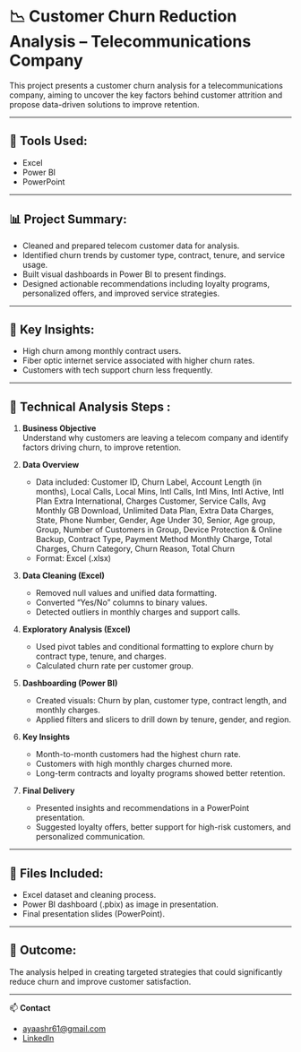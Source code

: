 # 📉 Customer Churn Reduction Analysis – Telecommunications Company

This project presents a customer churn analysis for a telecommunications company, aiming to uncover the key factors behind customer attrition and propose data-driven solutions to improve retention.

---

## 🧰 Tools Used:
- Excel
- Power BI
- PowerPoint

---

## 📊 Project Summary:
- Cleaned and prepared telecom customer data for analysis.
- Identified churn trends by customer type, contract, tenure, and service usage.
- Built visual dashboards in Power BI to present findings.
- Designed actionable recommendations including loyalty programs, personalized offers, and improved service strategies.

---

## 📌 Key Insights:
- High churn among monthly contract users.
- Fiber optic internet service associated with higher churn rates.
- Customers with tech support churn less frequently.

---

## 📝 Technical Analysis Steps :
1. **Business Objective**  
   Understand why customers are leaving a telecom company and identify factors driving churn, to improve retention.

2. **Data Overview**  
   - Data included: Customer ID,	Churn Label,	Account Length (in months),	Local Calls,	Local Mins,	Intl Calls,	Intl Mins,	Intl Active,	Intl Plan	Extra International, Charges	Customer, Service Calls,	Avg Monthly GB Download,	Unlimited Data Plan, Extra Data Charges,	State,	Phone Number,	Gender,	Age	Under 30,	Senior,	Age group,	Group,	Number of Customers in Group,	Device Protection & Online Backup,	Contract Type,	Payment Method	Monthly Charge,	Total Charges,	Churn Category,	Churn Reason,	Total Churn
   - Format: Excel (.xlsx)

3. **Data Cleaning (Excel)**  
   - Removed null values and unified data formatting.
   - Converted “Yes/No” columns to binary values.
   - Detected outliers in monthly charges and support calls.

4. **Exploratory Analysis (Excel)**  
   - Used pivot tables and conditional formatting to explore churn by contract type, tenure, and charges.
   - Calculated churn rate per customer group.

5. **Dashboarding (Power BI)**  
   - Created visuals: Churn by plan, customer type, contract length, and monthly charges.
   - Applied filters and slicers to drill down by tenure, gender, and region.

6. **Key Insights**  
   - Month-to-month customers had the highest churn rate.
   - Customers with high monthly charges churned more.
   - Long-term contracts and loyalty programs showed better retention.

7. **Final Delivery**  
   - Presented insights and recommendations in a PowerPoint presentation.
   - Suggested loyalty offers, better support for high-risk customers, and personalized communication.

---

## 📁 Files Included:
- Excel dataset and cleaning process.
- Power BI dashboard (.pbix) as image in presentation.
- Final presentation slides (PowerPoint).

---

## 🎯 Outcome:
The analysis helped in creating targeted strategies that could significantly reduce churn and improve customer satisfaction.

---

📫 **Contact**  
- ayaashr61@gmail.com  
- [LinkedIn](https://www.linkedin.com/in/aya-ashraf-/)
